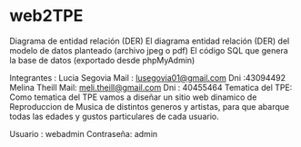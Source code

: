# web2TPE
Diagrama de entidad relación (DER)
El diagrama entidad relación (DER) del modelo de datos planteado (archivo jpeg o pdf)
El código SQL que genera la base de datos (exportado desde phpMyAdmin)

Integrantes :
Lucia Segovia 
Mail : lusegovia01@gmail.com
Dni :43094492
Melina Theill
Mail: meli.theill@gmail.com
Dni : 40455464
Tematica del TPE: Como tematica del TPE vamos a diseñar un sitio web dinamico de Reproduccion de Musica de distintos generos y artistas, para que abarque todas las edades y gustos particulares de cada usuario.

Usuario : webadmin
Contraseña: admin
